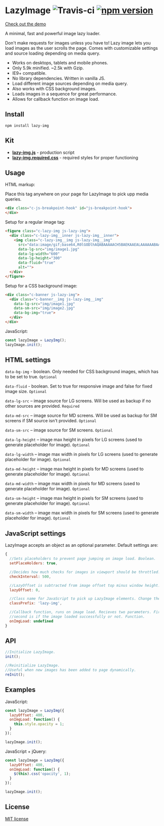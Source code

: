 # LazyImage ![Travis-ci](https://travis-ci.org/davidcetinkaya/lazy-img.svg?branch=master) [![npm version](https://badge.fury.io/js/lazy-img.svg)](https://badge.fury.io/js/lazy-img)

[Check out the demo](https://codepen.io/DavidCetinkaya/full/WoEzvB/)

A minimal, fast and powerful image lazy loader.

Don't make requests for images unless you have to! Lazy image lets you load images as the user scrolls the page. Comes with customizable settings and source loading depending on media query.

- Works on desktops, tablets and mobile phones.
- Only 5.9k minified. ~2.5k with Gzip.
- IE9+ compatible.
- No library dependencies. Written in vanilla JS.
- Load different image sources depending on media query.
- Also works with CSS background images.
- Loads images in a sequence for great performance. 
- Allows for callback function on image load.

## Install

```
npm install lazy-img
```

## Kit
- **[lazy-img.js](https://raw.githubusercontent.com/davidcetinkaya/lazy-img/master/dist/lazy-img.js)** - production script
- **[lazy-img.required.css](https://raw.githubusercontent.com/davidcetinkaya/lazy-img/master/dist/lazy-img.required.css)** - required styles for proper functioning

## Usage

HTML markup:

Place this tag anywhere on your page for LazyImage to pick upp media queries.

```html
<div class="c-js-breakpoint-hook" id="js-breakpoint-hook">
</div>
```

Setup for a regular image tag:

```html
<figure class="c-lazy-img js-lazy-img">
  <div class="c-lazy-img__inner js-lazy-img__inner">
    <img class="c-lazy-img__img js-lazy-img__img"
      src="data:image/gif;base64,R0lGODlhAQABAAAAACH5BAEKAAEALAAAAAABAAEAAAICTAEAOw=="
      data-lg-src="img/image1.jpg"
      data-lg-width="600"
      data-lg-height="300"
      data-fluid="true"
      alt="">
  </div>
</figure>
```

Setup for a CSS background image:

```html
<div class="c-banner js-lazy-img">
  <div class="c-banner__img js-lazy-img__img"
    data-lg-src="img/image1.jpg"
    data-sm-src="img/image2.jpg"
    data-bg-img="true">
  </div>
</div>
```

JavaScript:

```javascript
const lazyImage = LazyImg();
lazyImage.init();
```

## HTML settings

`data-bg-img` - boolean. Only needed for CSS background images, which has to be set to true. `Optional`

`data-fluid` - boolean. Set to true for responsive image and false for fixed image size. `Optional`

`data-lg-src` – image source for LG screens. Will be used as backup if no other sources are provided. `Required`

`data-md-src` – image source for MD screens. Will be used as backup for SM screens if SM source isn't provided. `Optional`

`data-sm-src` – image source for SM screens. `Optional`

`data-lg-height` – image max height in pixels for LG screens (used to generate placeholder for image). `Optional`

`data-lg-width` – image max width in pixels for LG screens (used to generate placeholder for image). `Optional`

`data-md-height` – image max height in pixels for MD screens (used to generate placeholder for image). `Optional`

`data-md-width` – image max width in pixels for MD screens (used to generate placeholder for image). `Optional`

`data-sm-height` – image max height in pixels for SM screens (used to generate placeholder for image). `Optional`

`data-sm-width` – image max width in pixels for SM screens (used to generate placeholder for image). `Optional`

## JavaScript settings

LazyImage accepts an object as an optional parameter. Default settings are:

```javascript
{
  //Sets placeholders to prevent page jumping on image load. Boolean.
  setPlaceHolders: true,

  //Decides how much checks for images in viewport should be throttled. Milliseconds.
  checkInterval: 500,

  //LazyOffset is subtracted from image offset top minus window height. Pixels.
  lazyOffset: 0,

  //Class name for JavaScript to pick up LazyImage elements. Change the stylesheet according to this!
  classPrefix: 'lazy-img',

  //Callback function, runs on image load. Recieves two parameters. First is the loaded image element and the
  //second is if the image loaded successfully or not. Function.
  onImgLoad: undefined
}
```

## API

```javascript
//Initialize LazyImage.
init();

//Reinitialize LazyImage.
//Useful when new images has been added to page dynamically.
reInit();
```

## Examples

JavaScript:

```javascript
const lazyImage = LazyImg({
  lazyOffset: 400,
  onImgLoad: function() {
    this.style.opacity = 1;
  }
});

lazyImage.init();
```

JavaScript + jQuery:

```javascript     
const lazyImage = LazyImg({
  lazyOffset: 400,
  onImgLoad: function() {
    $(this).css('opacity', 1);
  }
});

lazyImage.init();
```

## License

[MIT license](http://opensource.org/licenses/MIT)
